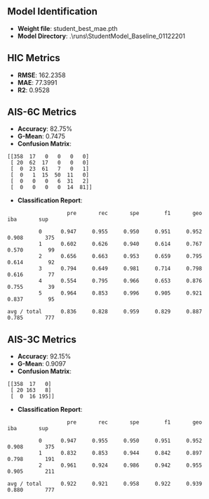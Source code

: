 
## Model Identification
- **Weight file**: student_best_mae.pth
- **Model Directory**: .\runs\StudentModel_Baseline_01122201

## HIC Metrics
- **RMSE**: 162.2358
- **MAE**: 77.3991
- **R2**: 0.9528

## AIS-6C Metrics
- **Accuracy**: 82.75%
- **G-Mean**: 0.7475
- **Confusion Matrix**:
```
[[358  17   0   0   0   0]
 [ 20  62  17   0   0   0]
 [  0  23  61   7   0   1]
 [  0   1  15  50  11   0]
 [  0   0   0   6  31   2]
 [  0   0   0   0  14  81]]
```
- **Classification Report**:
```
                   pre       rec       spe        f1       geo       iba       sup

          0      0.947     0.955     0.950     0.951     0.952     0.908       375
          1      0.602     0.626     0.940     0.614     0.767     0.570        99
          2      0.656     0.663     0.953     0.659     0.795     0.614        92
          3      0.794     0.649     0.981     0.714     0.798     0.616        77
          4      0.554     0.795     0.966     0.653     0.876     0.755        39
          5      0.964     0.853     0.996     0.905     0.921     0.837        95

avg / total      0.836     0.828     0.959     0.829     0.887     0.785       777

```

## AIS-3C Metrics
- **Accuracy**: 92.15%
- **G-Mean**: 0.9097
- **Confusion Matrix**:
```
[[358  17   0]
 [ 20 163   8]
 [  0  16 195]]
```
- **Classification Report**:
```
                   pre       rec       spe        f1       geo       iba       sup

          0      0.947     0.955     0.950     0.951     0.952     0.908       375
          1      0.832     0.853     0.944     0.842     0.897     0.798       191
          2      0.961     0.924     0.986     0.942     0.955     0.905       211

avg / total      0.922     0.921     0.958     0.922     0.939     0.880       777

```
